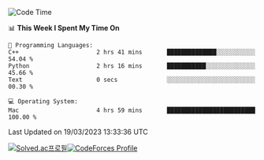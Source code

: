 
<!--START_SECTION:waka-->
![Code Time](http://img.shields.io/badge/Code%20Time-2%2C618%20hrs%2010%20mins-blue)

📊 **This Week I Spent My Time On** 

```text
💬 Programming Languages: 
C++                      2 hrs 41 mins       ██████████████░░░░░░░░░░░   54.04 % 
Python                   2 hrs 16 mins       ███████████░░░░░░░░░░░░░░   45.66 % 
Text                     0 secs              ░░░░░░░░░░░░░░░░░░░░░░░░░   00.30 % 

💻 Operating System: 
Mac                      4 hrs 59 mins       █████████████████████████   100.00 % 
```


 Last Updated on 19/03/2023 13:33:36 UTC
<!--END_SECTION:waka-->
[![Solved.ac프로필](http://mazassumnida.wtf/api/generate_badge?boj=hckim96)](https://solved.ac/hckim96)[![CodeForces Profile](https://cf.leed.at?id=hckim96)](https://codeforces.com/profile/hckim96)
